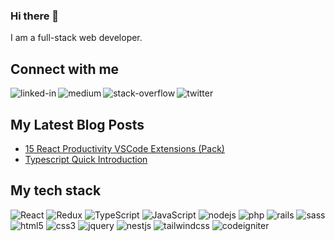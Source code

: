 ### Hi there 👋 

I am a full-stack web developer.


## Connect with me

[<img align="left" alt="linked-in" src="https://img.shields.io/badge/linkedin-%230077B5.svg?&style=for-the-badge&logo=linkedin&logoColor=white" />](https://www.linkedin.com/in/ickarakurt/)
[<img align="left" alt="medium" src="https://img.shields.io/badge/medium-%2312100E.svg?&style=for-the-badge&logo=medium&logoColor=white" />](https://medium.com/@ickarakurt)
[<img align="left" alt="stack-overflow" src="https://img.shields.io/badge/stack%20overflow-FE7A16?logo=stack-overflow&logoColor=white&style=for-the-badge" />](https://stackoverflow.com/users/7775650/cem-karakurt)
[<img align="left" alt="twitter" src="https://img.shields.io/badge/twitter-%231DA1F2.svg?&style=for-the-badge&logo=twitter&logoColor=white" />](https://twitter.com/ickarakurt)

<br>

## My Latest Blog Posts

- [15 React Productivity VSCode Extensions (Pack)](https://medium.com/@ickarakurt/15-react-productivity-vscode-extensions-pack-17dae0d89136)
- [Typescript Quick Introduction](https://medium.com/@ickarakurt/typescript-quick-introduction-9905bc700c83)


## My tech stack

<img alt="React" src="https://img.shields.io/badge/react-%2320232a.svg?style=for-the-badge&logo=react&logoColor=%2361DAFB"/> <img  alt="Redux" src="https://img.shields.io/badge/redux-%23593d88.svg?style=for-the-badge&logo=redux&logoColor=white"/> <img alt="TypeScript" src="https://img.shields.io/badge/typescript-%23007ACC.svg?style=for-the-badge&logo=typescript&logoColor=white"/> <img alt="JavaScript" src="https://img.shields.io/badge/javascript-%23323330.svg?style=for-the-badge&logo=javascript&logoColor=%23F7DF1E"/> <img alt="nodejs" src="https://img.shields.io/badge/node.js%20-%2343853D.svg?&style=for-the-badge&logo=node.js&logoColor=white" /> <img alt="php" src="https://img.shields.io/badge/php-%23777BB4.svg?style=for-the-badge&logo=php&logoColor=white" /> <img alt="rails" src="https://img.shields.io/badge/rails-%23CC0000.svg?style=for-the-badge&logo=ruby-on-rails&logoColor=white" /> <img alt="sass" src="https://img.shields.io/badge/SASS-hotpink.svg?style=for-the-badge&logo=SASS&logoColor=white" /> <img alt="html5" src="https://img.shields.io/badge/html5-%23E34F26.svg?style=for-the-badge&logo=html5&logoColor=white" /> <img alt="css3" src="https://img.shields.io/badge/css3-%231572B6.svg?style=for-the-badge&logo=css3&logoColor=white" /> <img alt="jquery" src="https://img.shields.io/badge/jquery-%230769AD.svg?style=for-the-badge&logo=jquery&logoColor=white" /> <img alt="nestjs" src="https://img.shields.io/badge/nestjs-%23E0234E.svg?style=for-the-badge&logo=nestjs&logoColor=white" /> <img alt="tailwindcss" src="https://img.shields.io/badge/tailwindcss-%2338B2AC.svg?style=for-the-badge&logo=tailwind-css&logoColor=white" /> <img alt="codeigniter" src="https://img.shields.io/badge/CodeIgniter-%23EF4223.svg?style=for-the-badge&logo=codeIgniter&logoColor=white" />
